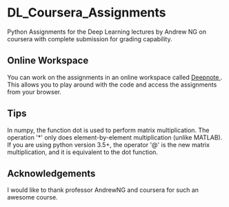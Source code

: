 # DL_Coursera_Assignments
Python Assignments for the Deep Learning lectures by Andrew NG on coursera with complete submission for grading capability.

## Online Workspace
You can work on the assignments in an online workspace called <a href= "https://deepnote.com/">Deepnote </a>. This allows you to play around with the code and access the assignments from your browser.

## Tips
In numpy, the function dot is used to perform matrix multiplication. The operation '*' only does element-by-element multiplication (unlike MATLAB). If you are using python version 3.5+, the operator '@' is the new matrix multiplication, and it is equivalent to the dot function.

## Acknowledgements
I would like to thank professor AndrewNG and coursera for such an awesome course.
